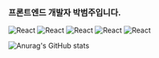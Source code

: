 ### 프론트엔드 개발자 박범주입니다.

![React](https://img.shields.io/badge/react-444444?style=for-the-badge&logo=react)
![React](https://img.shields.io/badge/next-444444?style=for-the-badge&logo=Next.js)
![React](https://img.shields.io/badge/vue-444444?style=for-the-badge&logo=Vue.js)
![React](https://img.shields.io/badge/JavaScript-444444?style=for-the-badge&logo=JavaScript)
![React](https://img.shields.io/badge/TypeScript-444444?style=for-the-badge&logo=TypeScript)


![Anurag's GitHub stats](https://github-readme-stats.vercel.app/api?username=beomjourr&show_icons=true&theme=ambient_gradient)

<!--
**beomjourr/beomjourr** is a ✨ _special_ ✨ repository because its `README.md` (this file) appears on your GitHub profile.


Here are some ideas to get you started:

- 🔭 I’m currently working on ...
- 🌱 I’m currently learning ...
- 👯 I’m looking to collaborate on ...
- 🤔 I’m looking for help with ...
- 💬 Ask me about ...
- 📫 How to reach me: ...
- 😄 Pronouns: ...
- ⚡ Fun fact: ...
-->
